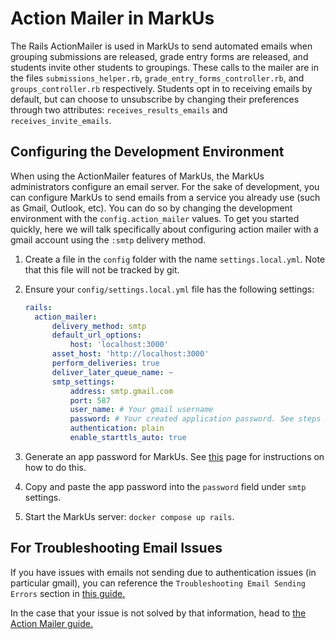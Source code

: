 # Action Mailer in MarkUs

The Rails ActionMailer is used in MarkUs to send automated emails when grouping submissions are released, grade entry forms are released, and students invite other students to groupings. These calls to the mailer are in the files `submissions_helper.rb`, `grade_entry_forms_controller.rb`, and `groups_controller.rb` respectively. Students opt in to receiving emails by default, but can choose to unsubscribe by changing their preferences through two attributes: `receives_results_emails` and `receives_invite_emails`.

## Configuring the Development Environment

When using the ActionMailer features of MarkUs, the MarkUs administrators configure an email server. For the sake of development, you can configure MarkUs to send emails from a service you already use (such as Gmail, Outlook, etc). You can do so by changing the development environment with the `config.action_mailer` values. To get you started quickly, here we will talk specifically about configuring action mailer with a gmail account using the `:smtp` delivery method.

1. Create a file in the `config` folder with the name `settings.local.yml`. Note that this file will not be tracked by git.
2. Ensure your `config/settings.local.yml` file has the following settings:

    ```yaml
    rails:
      action_mailer:
          delivery_method: smtp
          default_url_options:
              host: 'localhost:3000'
          asset_host: 'http://localhost:3000'
          perform_deliveries: true
          deliver_later_queue_name: ~
          smtp_settings:
              address: smtp.gmail.com
              port: 587
              user_name: # Your gmail username
              password: # Your created application password. See steps 3-4 for more details
              authentication: plain
              enable_starttls_auto: true
    ```

3. Generate an app password for MarkUs. See [this](https://support.google.com/accounts/answer/185833?hl=en) page for instructions on how to do this.
4. Copy and paste the app password into the `password` field under `smtp` settings.
5. Start the MarkUs server: `docker compose up rails`.

## For Troubleshooting Email Issues

If you have issues with emails not sending due to authentication issues (in particular gmail), you can reference the `Troubleshooting Email Sending Errors` section in [this guide.](https://dev.to/morinoko/sending-emails-in-rails-with-action-mailer-and-gmail-35g4)

In the case that your issue is not solved by that information, head to [the Action Mailer guide.](https://guides.rubyonrails.org/action_mailer_basics.html)
